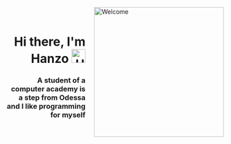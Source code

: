 <style>
  .container {
    display: flex;
    justify-content: flex-end;
    align-items: center;
    height: 300px; 
  }
  
  .content {
    text-align: right;
    padding-right: 20px; /* Отступ справа для контента */
  }
</style>

<div class="container">
  <div class="content">
    <h1>Hi there, I'm Hanzo 
      <img src="https://github.com/blackcater/blackcater/raw/main/images/Hi.gif" height="32" alt="Hi GIF">
    </h1>
    <h3>A student of a computer academy is a step from Odessa and I like programming for myself</h3>
  </div>
  <img src="https://github.com/HatoryHanzo182/HatoryHanzo182/assets/55142468/6030c81b-dafc-43f2-9dc5-90863eb49ca6" width="300" height="300" alt="Welcome">
</div>
